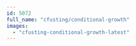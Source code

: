 ```yaml
---
id: 5072
full_name: "cfusting/conditional-growth"
images: 
  - "cfusting-conditional-growth-latest"
---
```

